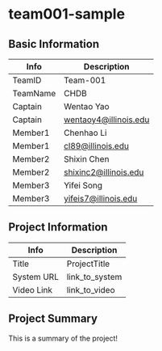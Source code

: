 # team001-sample

## Basic Information

|   Info      |        Description     |
| ----------- | ---------------------- |
| TeamID      |        Team-001        |
| TeamName    |          CHDB          |
| Captain     |       Wentao Yao       |
| Captain     |  wentaoy4@illinois.edu |
| Member1     |       Chenhao Li       |
| Member1     |    cl89@illinois.edu   |
| Member2     |      Shixin Chen       |
| Member2     | shixinc2@illinois.edu  |
| Member3     |       Yifei Song       |
| Member3     |  yifeis7@illinois.edu  |

## Project Information

|   Info      |        Description     |
| ----------- | ---------------------- |
|  Title      |       ProjectTitle     |
| System URL  |      link_to_system    |
| Video Link  |      link_to_video     |

## Project Summary

This is a summary of the project!
